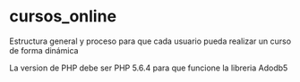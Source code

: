 # cursos_online
Estructura general y proceso para que cada usuario pueda realizar un curso de forma dinámica

La version de PHP debe ser
PHP 5.6.4 para que funcione la libreria Adodb5
